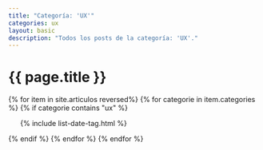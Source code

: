 ```yaml
---
title: "Categoría: 'UX'"
categories: ux
layout: basic
description: "Todos los posts de la categoría: 'UX'."
---
```


<h1>{{ page.title }}</h1>

{% for item in site.articulos reversed%}
{% for categorie in item.categories %}
{% if categorie contains "ux" %}
<ul>
    {% include list-date-tag.html %}
</ul>
{% endif %}
{% endfor %}
{% endfor %}
